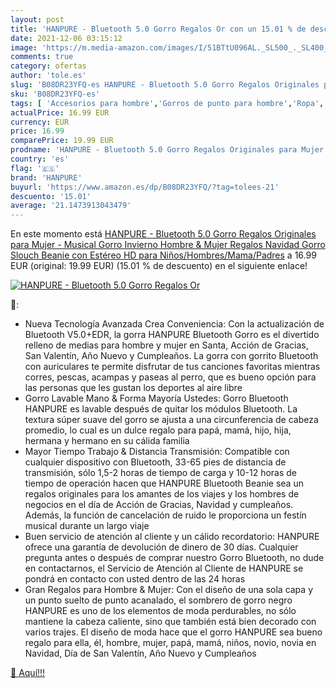 ```yaml
---
layout: post
title: 'HANPURE - Bluetooth 5.0 Gorro Regalos Or con un 15.01 % de descuento'
date: 2021-12-06 03:15:12
image: 'https://m.media-amazon.com/images/I/51BTtU096AL._SL500_._SL400_.jpg'
comments: true
category: ofertas
author: 'tole.es'
slug: 'B08DR23YFQ-es HANPURE - Bluetooth 5.0 Gorro Regalos Originales para...'
sku: 'B08DR23YFQ-es'
tags: [ 'Accesorios para hombre','Gorros de punto para hombre','Ropa','Ropa para hombre','Sombreros y gorras para hombre','hanpure','navidad', ]
actualPrice: 16.99 EUR
currency: EUR
price: 16.99
comparePrice: 19.99 EUR
prodname: 'HANPURE - Bluetooth 5.0 Gorro Regalos Originales para Mujer - Musical Gorro Invierno Hombre & Mujer Regalos Navidad  Gorro Slouch Beanie con Estéreo HD para Niños/Hombres/Mama/Padres'
country: 'es'
flag: '🇪🇸'
brand: 'HANPURE'
buyurl: 'https://www.amazon.es/dp/B08DR23YFQ/?tag=tolees-21'
descuento: '15.01'
average: '21.1473913043479'
---
```


En este momento está [HANPURE - Bluetooth 5.0 Gorro Regalos Originales para Mujer - Musical Gorro Invierno Hombre & Mujer Regalos Navidad  Gorro Slouch Beanie con Estéreo HD para Niños/Hombres/Mama/Padres](https://www.amazon.es/dp/B08DR23YFQ/?tag=tolees-21) a 16.99 EUR (original: 19.99 EUR) (15.01 %  de descuento) en el siguiente enlace!

[![HANPURE - Bluetooth 5.0 Gorro Regalos Or](https://m.media-amazon.com/images/I/51BTtU096AL._SL500_._SL400_.jpg)](https://www.amazon.es/dp/B08DR23YFQ/?tag=tolees-21)

🔎:

- Nueva Tecnología Avanzada Crea Conveniencia: Con la actualización de Bluetooth V5.0+EDR, la gorra HANPURE Bluetooth Gorro es el divertido relleno de medias para hombre y mujer en Santa, Acción de Gracias, San Valentín, Año Nuevo y Cumpleaños. La gorra con gorrito Bluetooth con auriculares te permite disfrutar de tus canciones favoritas mientras corres, pescas, acampas y paseas al perro, que es bueno opción para las personas que les gustan los deportes al aire libre
- Gorro Lavable Mano & Forma Mayoría Ustedes: Gorro Bluetooth HANPURE es lavable después de quitar los módulos Bluetooth. La textura súper suave del gorro se ajusta a una circunferencia de cabeza promedio, lo cual es un dulce regalo para papá, mamá, hijo, hija, hermana y hermano en su cálida familia
- Mayor Tiempo Trabajo & Distancia Transmisión: Compatible con cualquier dispositivo con Bluetooth, 33-65 pies de distancia de transmisión, sólo 1,5-2 horas de tiempo de carga y 10-12 horas de tiempo de operación hacen que HANPURE Bluetooth Beanie sea un regalos originales para los amantes de los viajes y los hombres de negocios en el día de Acción de Gracias, Navidad y cumpleaños. Además, la función de cancelación de ruido le proporciona un festín musical durante un largo viaje
- Buen servicio de atención al cliente y un cálido recordatorio: HANPURE ofrece una garantía de devolución de dinero de 30 días. Cualquier pregunta antes o después de comprar nuestro Gorro Bluetooth, no dude en contactarnos, el Servicio de Atención al Cliente de HANPURE se pondrá en contacto con usted dentro de las 24 horas
- Gran Regalos para Hombre & Mujer: Con el diseño de una sola capa y un punto suelto de punto acanalado, el sombrero de gorro negro HANPURE es uno de los elementos de moda perdurables, no sólo mantiene la cabeza caliente, sino que también está bien decorado con varios trajes. El diseño de moda hace que el gorro HANPURE sea bueno regalo para ella, él, hombre, mujer, papá, mamá, niños, novio, novia en Navidad, Día de San Valentín, Año Nuevo y Cumpleaños

[🛒 Aquí!!!](https://www.amazon.es/dp/B08DR23YFQ/?tag=tolees-21)
